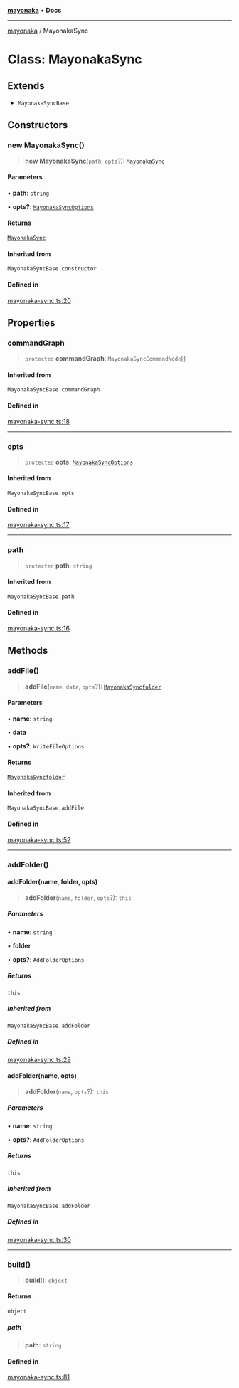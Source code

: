 [**mayonaka**](README.md) • **Docs**

***

[mayonaka](README.md) / MayonakaSync

# Class: MayonakaSync

## Extends

- `MayonakaSyncBase`

## Constructors

### new MayonakaSync()

> **new MayonakaSync**(`path`, `opts`?): [`MayonakaSync`](Class.MayonakaSync.md)

#### Parameters

• **path**: `string`

• **opts?**: [`MayonakaSyncOptions`](TypeAlias.MayonakaSyncOptions.md)

#### Returns

[`MayonakaSync`](Class.MayonakaSync.md)

#### Inherited from

`MayonakaSyncBase.constructor`

#### Defined in

[mayonaka-sync.ts:20](https://github.com/ragrag/mayonaka/blob/c788b6d4c70dc8aa789cfccae1992741260b54a3/src/mayonaka-sync.ts#L20)

## Properties

### commandGraph

> `protected` **commandGraph**: `MayonakaSyncCommandNode`[]

#### Inherited from

`MayonakaSyncBase.commandGraph`

#### Defined in

[mayonaka-sync.ts:18](https://github.com/ragrag/mayonaka/blob/c788b6d4c70dc8aa789cfccae1992741260b54a3/src/mayonaka-sync.ts#L18)

***

### opts

> `protected` **opts**: [`MayonakaSyncOptions`](TypeAlias.MayonakaSyncOptions.md)

#### Inherited from

`MayonakaSyncBase.opts`

#### Defined in

[mayonaka-sync.ts:17](https://github.com/ragrag/mayonaka/blob/c788b6d4c70dc8aa789cfccae1992741260b54a3/src/mayonaka-sync.ts#L17)

***

### path

> `protected` **path**: `string`

#### Inherited from

`MayonakaSyncBase.path`

#### Defined in

[mayonaka-sync.ts:16](https://github.com/ragrag/mayonaka/blob/c788b6d4c70dc8aa789cfccae1992741260b54a3/src/mayonaka-sync.ts#L16)

## Methods

### addFile()

> **addFile**(`name`, `data`, `opts`?): [`MayonakaSyncfolder`](Class.MayonakaSyncfolder.md)

#### Parameters

• **name**: `string`

• **data**

• **opts?**: `WriteFileOptions`

#### Returns

[`MayonakaSyncfolder`](Class.MayonakaSyncfolder.md)

#### Inherited from

`MayonakaSyncBase.addFile`

#### Defined in

[mayonaka-sync.ts:52](https://github.com/ragrag/mayonaka/blob/c788b6d4c70dc8aa789cfccae1992741260b54a3/src/mayonaka-sync.ts#L52)

***

### addFolder()

#### addFolder(name, folder, opts)

> **addFolder**(`name`, `folder`, `opts`?): `this`

##### Parameters

• **name**: `string`

• **folder**

• **opts?**: `AddFolderOptions`

##### Returns

`this`

##### Inherited from

`MayonakaSyncBase.addFolder`

##### Defined in

[mayonaka-sync.ts:29](https://github.com/ragrag/mayonaka/blob/c788b6d4c70dc8aa789cfccae1992741260b54a3/src/mayonaka-sync.ts#L29)

#### addFolder(name, opts)

> **addFolder**(`name`, `opts`?): `this`

##### Parameters

• **name**: `string`

• **opts?**: `AddFolderOptions`

##### Returns

`this`

##### Inherited from

`MayonakaSyncBase.addFolder`

##### Defined in

[mayonaka-sync.ts:30](https://github.com/ragrag/mayonaka/blob/c788b6d4c70dc8aa789cfccae1992741260b54a3/src/mayonaka-sync.ts#L30)

***

### build()

> **build**(): `object`

#### Returns

`object`

##### path

> **path**: `string`

#### Defined in

[mayonaka-sync.ts:81](https://github.com/ragrag/mayonaka/blob/c788b6d4c70dc8aa789cfccae1992741260b54a3/src/mayonaka-sync.ts#L81)
